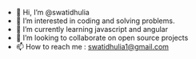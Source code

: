 - 👋 Hi, I’m @swatidhulia
- 👀 I’m interested in coding and solving problems.
- 🌱 I’m currently learning javascript and angular
- 💞️ I’m looking to collaborate on open source projects
- 📫 How to reach me : swatidhulia1@gmail.com

<!---
swatidhulia/swatidhulia is a ✨ special ✨ repository because its `README.md` (this file) appears on your GitHub profile.
You can click the Preview link to take a look at your changes.
--->

